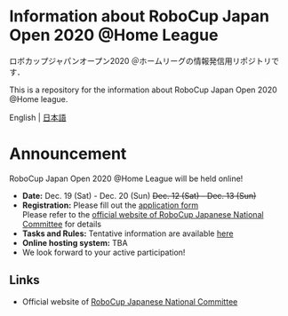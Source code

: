 # Information about RoboCup Japan Open 2020 @Home League
ロボカップジャパンオープン2020 ＠ホームリーグの情報発信用リポジトリです．

This is a repository for the information about RoboCup Japan Open 2020 @Home league.

English | [日本語](README.md)


# Announcement
RoboCup Japan Open 2020 @Home League will be held online!
- **Date:** Dec. 19 (Sat) - Dec. 20 (Sun) ~~Dec. 12 (Sat) - Dec. 13 (Sun)~~
- **Registration:** Please fill out the [application form](https://forms.gle/TanniYUFrNaLV8Q46)<br> Please refer to the [official website of RoboCup Japanese National Committee](http://www.robocup.or.jp/japanopen2020b-en/news/Registration.html) for details
- **Tasks and Rules:** Tentative information are available [here](https://github.com/RoboCupAtHomeJP/Rule2020/blob/master/README_en.md)
- **Online hosting system:** TBA
- We look forward to your active participation!

## Links
- Official website of [RoboCup Japanese National Committee](http://www.robocup.or.jp/japanopen2020b-en/)